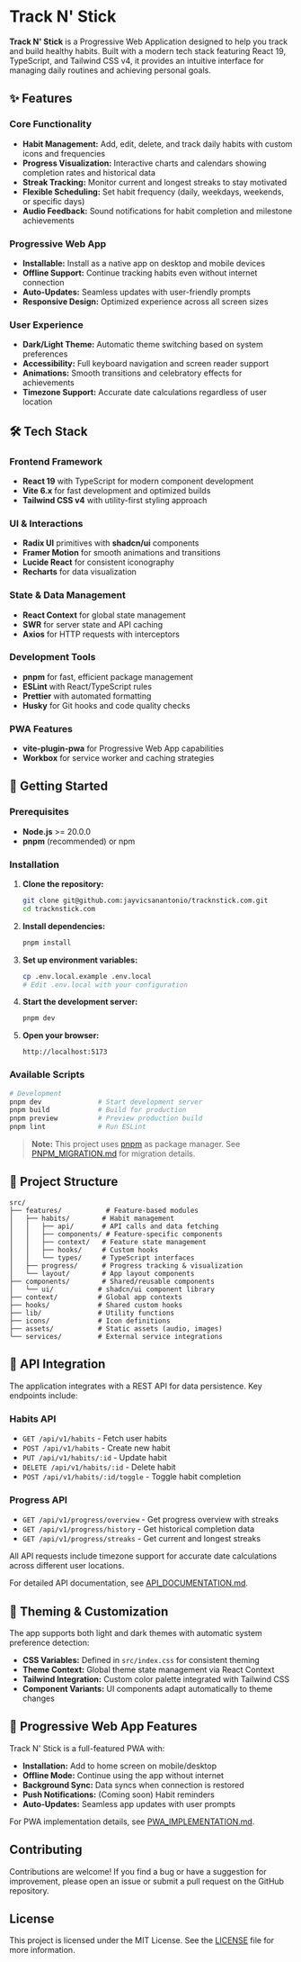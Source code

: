 # Track N' Stick

**Track N' Stick** is a Progressive Web Application designed to help you track and build healthy habits. Built with a modern tech stack featuring React 19, TypeScript, and Tailwind CSS v4, it provides an intuitive interface for managing daily routines and achieving personal goals.

## ✨ Features

### Core Functionality

- **Habit Management:** Add, edit, delete, and track daily habits with custom icons and frequencies
- **Progress Visualization:** Interactive charts and calendars showing completion rates and historical data
- **Streak Tracking:** Monitor current and longest streaks to stay motivated
- **Flexible Scheduling:** Set habit frequency (daily, weekdays, weekends, or specific days)
- **Audio Feedback:** Sound notifications for habit completion and milestone achievements

### Progressive Web App

- **Installable:** Install as a native app on desktop and mobile devices
- **Offline Support:** Continue tracking habits even without internet connection
- **Auto-Updates:** Seamless updates with user-friendly prompts
- **Responsive Design:** Optimized experience across all screen sizes

### User Experience

- **Dark/Light Theme:** Automatic theme switching based on system preferences
- **Accessibility:** Full keyboard navigation and screen reader support
- **Animations:** Smooth transitions and celebratory effects for achievements
- **Timezone Support:** Accurate date calculations regardless of user location

## 🛠 Tech Stack

### Frontend Framework

- **React 19** with TypeScript for modern component development
- **Vite 6.x** for fast development and optimized builds
- **Tailwind CSS v4** with utility-first styling approach

### UI & Interactions

- **Radix UI** primitives with **shadcn/ui** components
- **Framer Motion** for smooth animations and transitions
- **Lucide React** for consistent iconography
- **Recharts** for data visualization

### State & Data Management

- **React Context** for global state management
- **SWR** for server state and API caching
- **Axios** for HTTP requests with interceptors

### Development Tools

- **pnpm** for fast, efficient package management
- **ESLint** with React/TypeScript rules
- **Prettier** with automated formatting
- **Husky** for Git hooks and code quality checks

### PWA Features

- **vite-plugin-pwa** for Progressive Web App capabilities
- **Workbox** for service worker and caching strategies

## 🚀 Getting Started

### Prerequisites

- **Node.js** >= 20.0.0
- **pnpm** (recommended) or npm

### Installation

1. **Clone the repository:**

   ```bash
   git clone git@github.com:jayvicsanantonio/tracknstick.com.git
   cd tracknstick.com
   ```

2. **Install dependencies:**

   ```bash
   pnpm install
   ```

3. **Set up environment variables:**

   ```bash
   cp .env.local.example .env.local
   # Edit .env.local with your configuration
   ```

4. **Start the development server:**

   ```bash
   pnpm dev
   ```

5. **Open your browser:**
   ```
   http://localhost:5173
   ```

### Available Scripts

```bash
# Development
pnpm dev              # Start development server
pnpm build            # Build for production
pnpm preview          # Preview production build
pnpm lint             # Run ESLint
```

> **Note:** This project uses [pnpm](https://pnpm.io/) as package manager. See [PNPM_MIGRATION.md](PNPM_MIGRATION.md) for migration details.

## 📁 Project Structure

```
src/
├── features/           # Feature-based modules
│   ├── habits/        # Habit management
│   │   ├── api/       # API calls and data fetching
│   │   ├── components/ # Feature-specific components
│   │   ├── context/   # Feature state management
│   │   ├── hooks/     # Custom hooks
│   │   └── types/     # TypeScript interfaces
│   ├── progress/      # Progress tracking & visualization
│   └── layout/        # App layout components
├── components/        # Shared/reusable components
│   └── ui/           # shadcn/ui component library
├── context/          # Global app contexts
├── hooks/            # Shared custom hooks
├── lib/              # Utility functions
├── icons/            # Icon definitions
├── assets/           # Static assets (audio, images)
└── services/         # External service integrations
```

## 🔌 API Integration

The application integrates with a REST API for data persistence. Key endpoints include:

### Habits API

- `GET /api/v1/habits` - Fetch user habits
- `POST /api/v1/habits` - Create new habit
- `PUT /api/v1/habits/:id` - Update habit
- `DELETE /api/v1/habits/:id` - Delete habit
- `POST /api/v1/habits/:id/toggle` - Toggle habit completion

### Progress API

- `GET /api/v1/progress/overview` - Get progress overview with streaks
- `GET /api/v1/progress/history` - Get historical completion data
- `GET /api/v1/progress/streaks` - Get current and longest streaks

All API requests include timezone support for accurate date calculations across different user locations.

For detailed API documentation, see [API_DOCUMENTATION.md](API_DOCUMENTATION.md).

## 🎨 Theming & Customization

The app supports both light and dark themes with automatic system preference detection:

- **CSS Variables:** Defined in `src/index.css` for consistent theming
- **Theme Context:** Global theme state management via React Context
- **Tailwind Integration:** Custom color palette integrated with Tailwind CSS
- **Component Variants:** UI components adapt automatically to theme changes

## 📱 Progressive Web App Features

Track N' Stick is a full-featured PWA with:

- **Installation:** Add to home screen on mobile/desktop
- **Offline Mode:** Continue using the app without internet
- **Background Sync:** Data syncs when connection is restored
- **Push Notifications:** (Coming soon) Habit reminders
- **Auto-Updates:** Seamless app updates with user prompts

For PWA implementation details, see [PWA_IMPLEMENTATION.md](PWA_IMPLEMENTATION.md).

## Contributing

Contributions are welcome! If you find a bug or have a suggestion for improvement, please open an issue or submit a pull request on the GitHub repository.

## License

This project is licensed under the MIT License. See the [LICENSE](LICENSE) file for more information.
